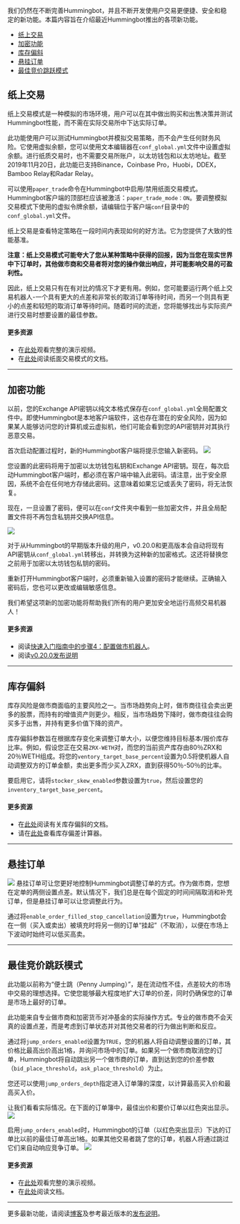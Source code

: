 我们仍然在不断完善Hummingbot，并且不断开发使用户交易更便捷、安全和稳定的新功能。本篇内容旨在介绍最近Hummingbot推出的各项新功能。

- [纸上交易](#纸上交易)
- [加密功能](#加密功能)
- [库存偏斜](#库存偏斜)
- [悬挂订单](#悬挂订单)
- [最佳竞价跳跃模式](#最佳竞价跳跃模式)

## 纸上交易

纸上交易模式是一种模拟的市场环境，用户可以在其中做出购买和出售决策并测试Hummingbot性能，而不需在实际交易所中下达实际订单。

此功能使用户可以测试Hummingbot并模拟交易策略，而不会产生任何财务风险。它使用虚拟余额，您可以使用文本编辑器在```conf_global.yml```文件中设置虚拟余额。进行纸质交易时，也不需要交易所账户，以太坊钱包和以太坊地址。截至2019年11月20日，此功能已支持Binance，Coinbase Pro，Huobi，DDEX，Bamboo Relay和Radar Relay。

可以使用```paper_trade```命令在Hummingbot中启用/禁用纸面交易模式。 Hummingbot客户端的顶部栏应该被激活：```paper_trade_mode：ON```。要调整模拟交易模式下使用的虚拟令牌余额，请编辑位于客户端```conf```目录中的```conf_global.yml```文件。

纸上交易是查看特定策略在一段时间内表现如何的好方法。它为您提供了大致的性能基准。

**注意：纸上交易模式可能夸大了您从某种策略中获得的回报，因为当您在现实世界中下订单时，其他做市商和交易者将对您的操作做出响应，并可能影响交易的可盈利性。**

因此，纸上交易只有在有对比的情况下才更有用。例如，您可能要运行两个纸上交易机器人-一个具有更大的点差和非常长的取消订单等待时间，而另一个则具有更小的点差和较短的取消订单等待时间。随着时间的流逝，您将能够找出与实际资产进行交易时想要设置的最佳参数。

#### 更多资源
- 在[此处](https://www.youtube.com/watch?v=Zxq6S317pfw&feature=youtu.be&t=385)观看完整的演示视频。
- 在[此处](https://docs.hummingbot.io/utilities/paper-trade/)阅读纸面交易模式的文档。

---
## 加密功能

以前，您的Exchange API密钥以纯文本格式保存在```conf_global.yml```全局配置文件中。即使Hummingbot是本地客户端软件，这也存在潜在的安全风险，因为如果某人能够访问您的计算机或云虚拟机，他们可能会看到您的API密钥并对其执行恶意交易。

首次启动配置过程时，新的Hummingbot客户端将提示您输入新密码。
![](https://hummingbot.io/static/93651605b3369201fbe631d1da142cca/ed7b0/image1.png)

您设置的此密码将用于加密以太坊钱包私钥和Exchange API密钥。现在，每次启动Hummingbot客户端时，都必须在客户端中输入此密码。请注意，出于安全原因，系统不会在任何地方存储此密码。这意味着如果忘记或丢失了密码，将无法恢复。

现在，一旦设置了密码，便可以在```conf```文件夹中看到一些加密文件，并且全局配置文件将不再包含私钥并交换API信息。

![](https://hummingbot.io/static/ffcbeee88ff3b52b852a012cb49193ef/ed7b0/image2.png)

对于从Hummingbot的早期版本升级的用户，v0.20.0和更高版本会自动将现有API密钥从```conf_global.yml```转移出，并转换为这种新的加密格式。这还将替换您之前用于加密以太坊钱包私钥的密码。

重新打开Hummingbot客户端时，必须重新输入设置的密码才能继续。正确输入密码后，您也可以更改或编辑敏感信息。

我们希望这项新的加密功能将帮助我们所有的用户更加安全地运行高频交易机器人！

#### 更多资源
- 阅读[快速入门指南中的步骤4：配置做市机器人](https://docs.hummingbot.io/quickstart/3-configure-bot/#step-4-configure-a-market-making-bot)。
- 阅读[v0.20.0发布说明](https://docs.hummingbot.io/release-notes/0.20.0/)

---
## 库存偏斜

库存风险是做市商面临的主要风险之一。当市场趋势向上时，做市商往往会卖出更多的股票，而持有的增值资产则更少。相反，当市场趋势下降时，做市商往往会购买多于出售，并持有更多价值下降的资产。

库存偏斜参数旨在根据库存变化来调整订单大小，以便您维持目标基本/报价库存比率。例如，假设您正在交易```ZRX-WETH```对，而您的当前资产库存由80％ZRX和20％WETH组成。将您的```ventory_target_base_percent```设置为0.5将使机器人自动调整双方的订单金额，卖出更多而少买入ZRX，直到获得50％-50％的比率。

要启用它，请将```stocker_skew_enabled```参数设置为```true```，然后设置您的```inventory_target_base_percent```。

#### 更多资源
- 在[此处](https://docs.hummingbot.io/strategies/pure-market-making/#inventory-based-dynamic-order-sizing)阅读有关库存偏斜的文档。
- 请在[此处](https://docs.google.com/spreadsheets/d/16oCExZyM8Wo8d0aRPmT_j7oXCzea3knQ5mmm0LlPGbU/edit#gid=690135600)查看库存偏差计算器。

---
## 悬挂订单

![](https://hummingbot.io/static/4d2a3f80d7b4541fe0cc955207e96b3a/ed7b0/demo2_2.png)
悬挂订单可让您更好地控制Hummingbot调整订单的方式。作为做市商，您想在定单的两侧设置点差。默认情况下，我们总是在每个固定的时间间隔取消和补充订单，但是悬挂订单可以让您调整此行为。

通过将```enable_order_filled_stop_cancellation```设置为```true```，Hummingbot会在一侧（买入或卖出）被填充时将另一侧的订单“挂起”（不取消），以便在市场上下波动时始终可以低买高卖。

---
## 最佳竞价跳跃模式

此功能以前称为“便士跳（Penny Jumping）”，是在流动性不佳，点差较大的市场中交易的理想选择。它使您能够最大程度地扩大订单的价差，同时仍确保您的订单是市场上最好的订单。

此功能来自专业做市商和加密货币对冲基金的实际操作方式。专业的做市商不会天真的设置点差，而是考虑到订单状态并对其他交易者的行为做出判断和反应。

通过将```jump_orders_enabled```设置为```TRUE```，您的机器人将自动调整设置的订单，其价格比最高出价高出1格，并询问市场中的订单。如果另一个做市商取消您的订单，Hummingbot将自动跳出另一个做市商的订单，直到达到您的价差参数（```bid_place_threshold```，```ask_place_threshold```）为止。

您还可以使用```jump_orders_depth```指定进入订单簿的深度，以计算最高买入价和最高买入价。

让我们看看实际情况。在下面的订单簿中，最佳出价和要价订单以红色突出显示。
![](https://hummingbot.io/static/72243a277da7ec0bee8cbd354ce31ee4/ed7b0/demo6.png)

启用```jump_orders_enabled```时，Hummingbot的订单（以红色突出显示）下达的订单比以前的最佳订单高出1格。如果其他交易者跳了您的订单，机器人将通过跳过它们来自动响应竞争订单。
![](https://hummingbot.io/static/a600e949a705853afc94ce118db0b3bf/ed7b0/demo7.png)

#### 更多资源
- 在[此处](https://www.youtube.com/watch?v=7fnAUXRLF4g&feature=youtu.be&t=1491)观看完整的演示视频。
- 在[此处](https://docs.hummingbot.io/strategies/pure-market-making/#penny-jumping-mode)阅读文档。

---
更多最新功能，请阅读[博客](https://hummingbot.io/blog/2019-11-advanced-market-making/)及参考最近版本的[发布说明](https://docs.hummingbot.io/release-notes/)。
